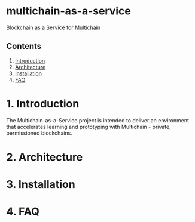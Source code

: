 # multichain-as-a-service
Blockchain as a Service for [Multichain](https://www.multichain.com/)

## Contents
1. [Introduction](#1-Introduction)
2. [Architecture](#2-Architecture)
3. [Installation](#3-Installation)
4. [FAQ](#4-FAQ)

# 1. Introduction
The Multichain-as-a-Service project is intended to deliver an environment that accelerates learning and prototyping with Multichain - private, permissioned blockchains.  

# 2. Architecture

# 3. Installation

# 4. FAQ
